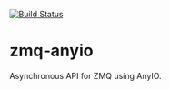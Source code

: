 [![Build Status](https://github.com/davidbrochart/zmq-anyio/actions/workflows/test.yml/badge.svg?query=branch%3Amain++)](https://github.com/davidbrochart/zmq-anyio/actions/workflows/test.yml/badge.svg?query=branch%3Amain++)

# zmq-anyio

Asynchronous API for ZMQ using AnyIO.
